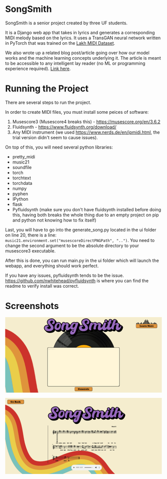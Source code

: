 # SongSmith
SongSmith is a senior project created by three UF students. 

It is a Django web app that takes in lyrics and generates a corresponding MIDI melody based on the lyrics. It uses a TransGAN neural network written in PyTorch that was trained on the [Lakh MIDI Dataset](https://colinraffel.com/projects/lmd/).

We also wrote up a related blog post/article going over how our model works and the machine learning concepts underlying it. The article is meant to be accessible to any intelligent lay reader (no ML or programming experience required). [Link here](https://docs.google.com/document/d/1vVNCFTA1YSEiOMaUv5e3kjNDpBiqw7c1T5KP25NDz3Q/edit?usp=sharing).

# Running the Project
There are several steps to run the project.

In order to create MIDI files, you must install some peices of software:
1. Musescore3 (Musescore4 breaks this) - https://musescore.org/en/3.6.2
2. Fluidsynth - https://www.fluidsynth.org/download/
3. Any MIDI instrument (we used https://www.nerds.de/en/ipmidi.html, the trial version didn't seem to cause issues).

On top of this, you will need several python libraries:
<ul>
<li>pretty_midi</li>
<li>music21</li>
<li>soundfile</li>
<li>torch</li>
<li>torchtext</li>
<li>torchdata</li>
<li>numpy</li>
<li>pyphen</li>
<li>IPython</li>
<li>flask</li>
<li>Pyfluidsynth (make sure you don't have fluidsynth installed before doing this, having both breaks the whole thing due to an empty project on pip and python not knowing how to fix itself)</li>
</ul>

Last, you will have to go into the generate_song.py located in the ui folder on line 20, there is a line: ```music21.environment.set("musescoreDirectPNGPath", "..")```. You need to change the second argument to be the absolute directory to your musescore3 executable. 

After this is done, you can run main.py in the ui folder which will launch the webapp, and everything should work perfect.

If you have any issues, pyfluidsynth tends to be the issue. https://github.com/nwhitehead/pyfluidsynth is where you can find the readme to verify install was correct.

# Screenshots
![image info](./homepage.png)

![image info](./music_gen.png)